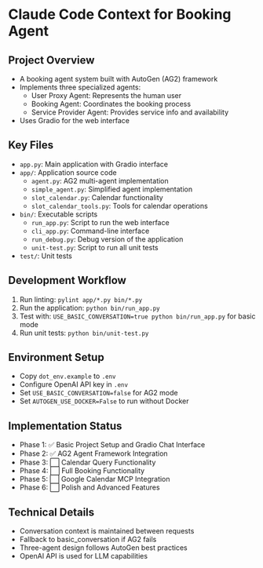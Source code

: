 # Claude Code Context for Booking Agent

## Project Overview
- A booking agent system built with AutoGen (AG2) framework
- Implements three specialized agents:
  - User Proxy Agent: Represents the human user
  - Booking Agent: Coordinates the booking process
  - Service Provider Agent: Provides service info and availability
- Uses Gradio for the web interface

## Key Files
- `app.py`: Main application with Gradio interface
- `app/`: Application source code
  - `agent.py`: AG2 multi-agent implementation
  - `simple_agent.py`: Simplified agent implementation
  - `slot_calendar.py`: Calendar functionality
  - `slot_calendar_tools.py`: Tools for calendar operations
- `bin/`: Executable scripts
  - `run_app.py`: Script to run the web interface
  - `cli_app.py`: Command-line interface
  - `run_debug.py`: Debug version of the application
  - `unit-test.py`: Script to run all unit tests
- `test/`: Unit tests

## Development Workflow
1. Run linting: `pylint app/*.py bin/*.py`
2. Run the application: `python bin/run_app.py`
3. Test with: `USE_BASIC_CONVERSATION=true python bin/run_app.py` for basic mode
4. Run unit tests: `python bin/unit-test.py`

## Environment Setup
- Copy `dot_env.example` to `.env`
- Configure OpenAI API key in `.env`
- Set `USE_BASIC_CONVERSATION=false` for AG2 mode
- Set `AUTOGEN_USE_DOCKER=False` to run without Docker

## Implementation Status
- Phase 1: ✅ Basic Project Setup and Gradio Chat Interface
- Phase 2: ✅ AG2 Agent Framework Integration
- Phase 3: ⬜ Calendar Query Functionality
- Phase 4: ⬜ Full Booking Functionality
- Phase 5: ⬜ Google Calendar MCP Integration
- Phase 6: ⬜ Polish and Advanced Features

## Technical Details
- Conversation context is maintained between requests
- Fallback to basic_conversation if AG2 fails
- Three-agent design follows AutoGen best practices
- OpenAI API is used for LLM capabilities